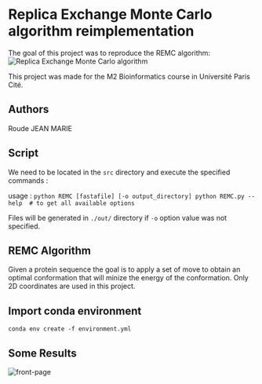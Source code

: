 # Replica Exchange Monte Carlo algorithm reimplementation
The goal of this project was to reproduce the REMC algorithm: ![Replica Exchange Monte Carlo algorithm](https://pubmed.ncbi.nlm.nih.gov/17875212/)  

This project was made for the M2 Bioinformatics course in Université Paris Cité.  

## Authors

Roude JEAN MARIE  

## Script

We need to be located in the `src` directory and execute the specified commands :    

usage : ```python REMC [fastafile] [-o output_directory]
	python REMC.py --help  # to get all available options
	```

Files will be generated in `./out/` directory if `-o` option value was not specified.  

## REMC Algorithm

Given a protein sequence the goal is to apply a set of move to obtain an optimal conformation that will minize the energy of the conformation.
Only 2D coordinates are used in this project.  

## Import conda environment

`conda env create -f environment.yml`  

## Some Results

![front-page](out/r1_len=16.gif)  

